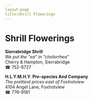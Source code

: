 ```yaml
---
layout:page
title:Shrill Flowerings
---
```

# Shrill Flowerings

**Sierrabridge Shrill**  
_We put the "ea" in "cholorrhea"_  
Cherry & Hampton, Sierrabridge  
☎ 752-8727



**H.L.Y.M.H.Y. Pre-species And Company**  
_The prettiest prices east of Foxtrotview_  
4104 Angel Lane, Foxtrotview  
☎ 776-9181



